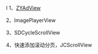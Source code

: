 I
1、[ZYAdView](https://github.com/ZYCoderIOS/ZYAdView)

2、ImagePlayerView

3、SDCycleScrollView

4、快速添加滚动分页，JCScrollView

